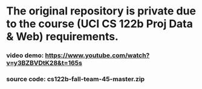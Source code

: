 # The original repository is private due to the course (UCI CS 122b Proj Data & Web) requirements. 

### video demo: https://www.youtube.com/watch?v=y3BZBVDtK28&t=165s
### source code: cs122b-fall-team-45-master.zip
